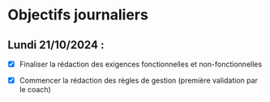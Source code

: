 # Objectifs journaliers

##  Lundi 21/10/2024 :


- [X] Finaliser la rédaction des exigences fonctionnelles et non-fonctionnelles
- [X] Commencer la rédaction des règles de gestion (première validation par le coach)

